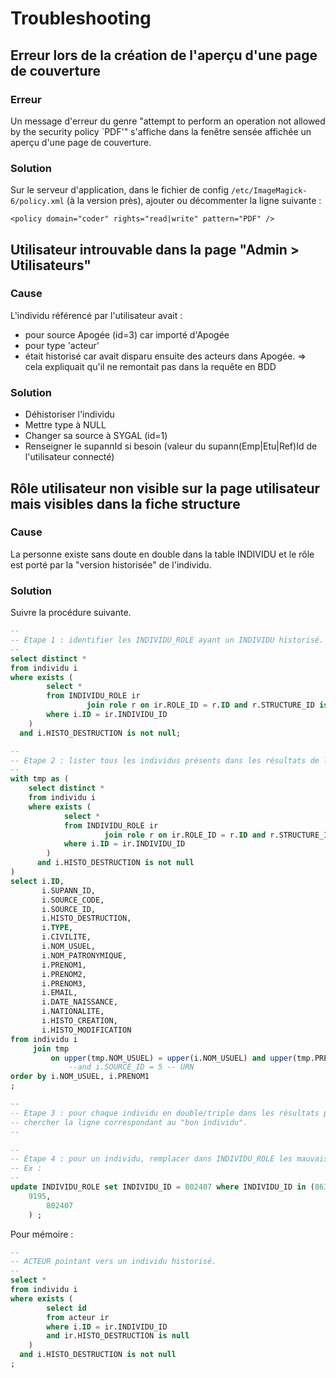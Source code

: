 Troubleshooting
===============

Erreur lors de la création de l'aperçu d'une page de couverture
-----------------------------------

### Erreur
Un message d'erreur du genre "attempt to perform an operation not allowed by the security policy `PDF'"
s'affiche dans la fenêtre sensée affichée un aperçu d'une page de couverture.

### Solution
Sur le serveur d'application, dans le fichier de config `/etc/ImageMagick-6/policy.xml` (à la version près), 
ajouter ou décommenter la ligne suivante :

`<policy domain="coder" rights="read|write" pattern="PDF" />`


Utilisateur introuvable dans la page "Admin > Utilisateurs"
-----------

### Cause
L'individu référencé par l'utilisateur avait :
- pour source Apogée (id=3) car importé d'Apogée
- pour type 'acteur'
- était historisé car avait disparu ensuite des acteurs dans Apogée.
=> cela expliquait qu'il ne remontait pas dans la requête en BDD

### Solution
- Déhistoriser l'individu
- Mettre type à NULL
- Changer sa source à SYGAL (id=1)
- Renseigner le supannId si besoin (valeur du supann(Emp|Etu|Ref)Id de l'utilisateur connecté)


Rôle utilisateur non visible sur la page utilisateur mais visibles dans la fiche structure
------------------------------------------------------------------------------------------

### Cause
La personne existe sans doute en double dans la table INDIVIDU et le rôle est porté par 
la "version historisée" de l'individu.

### Solution
Suivre la procédure suivante.

```sql
--
-- Etape 1 : identifier les INDIVIDU_ROLE ayant un INDIVIDU historisé.
--
select distinct *
from individu i
where exists (
        select *
        from INDIVIDU_ROLE ir
                 join role r on ir.ROLE_ID = r.ID and r.STRUCTURE_ID is not null
        where i.ID = ir.INDIVIDU_ID
    )
  and i.HISTO_DESTRUCTION is not null;

--
-- Etape 2 : lister tous les individus présents dans les résultats de l'étape 1.
--
with tmp as (
    select distinct *
    from individu i
    where exists (
            select *
            from INDIVIDU_ROLE ir
                     join role r on ir.ROLE_ID = r.ID and r.STRUCTURE_ID is not null
            where i.ID = ir.INDIVIDU_ID
        )
      and i.HISTO_DESTRUCTION is not null
)
select i.ID,
       i.SUPANN_ID,
       i.SOURCE_CODE,
       i.SOURCE_ID,
       i.HISTO_DESTRUCTION,
       i.TYPE,
       i.CIVILITE,
       i.NOM_USUEL,
       i.NOM_PATRONYMIQUE,
       i.PRENOM1,
       i.PRENOM2,
       i.PRENOM3,
       i.EMAIL,
       i.DATE_NAISSANCE,
       i.NATIONALITE,
       i.HISTO_CREATION,
       i.HISTO_MODIFICATION
from individu i
     join tmp
         on upper(tmp.NOM_USUEL) = upper(i.NOM_USUEL) and upper(tmp.PRENOM1) = upper(i.PRENOM1)
             --and i.SOURCE_ID = 5 -- URN
order by i.NOM_USUEL, i.PRENOM1
;

--
-- Etape 3 : pour chaque individu en double/triple dans les résultats précédents,
-- chercher la ligne correspondant au "bon individu".
--

--
-- Etape 4 : pour un individu, remplacer dans INDIVIDU_ROLE les mauvais (id d') individus par le bon.
-- Ex :
--
update INDIVIDU_ROLE set INDIVIDU_ID = 802407 where INDIVIDU_ID in (863864,
    9195,
        802407
    ) ;
```

Pour mémoire :
```sql
--
-- ACTEUR pointant vers un individu historisé.
--
select *
from individu i
where exists (
        select id
        from acteur ir
        where i.ID = ir.INDIVIDU_ID
        and ir.HISTO_DESTRUCTION is null
    )
  and i.HISTO_DESTRUCTION is not null
;
```
